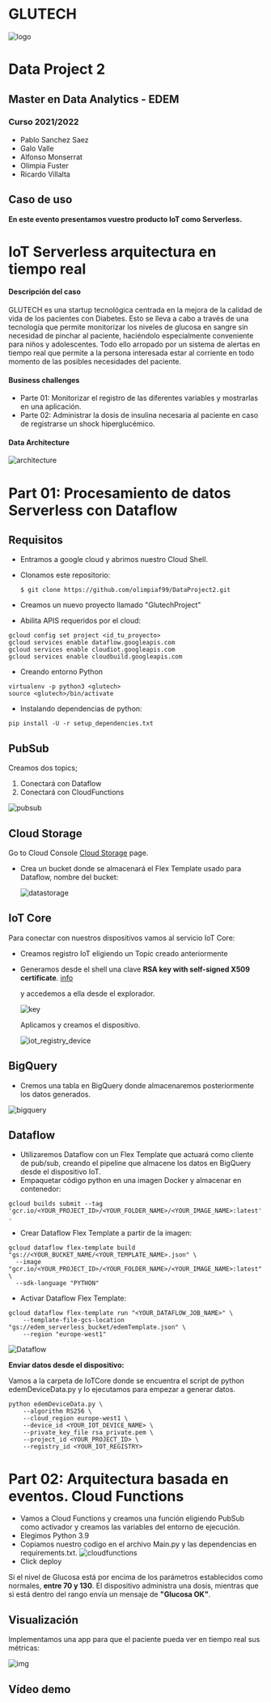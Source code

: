 # GLUTECH
![logo](https://github.com/RicardoVRR/DataProject2./blob/main/DataProject2/Captura%20de%20pantalla%202022-03-08%20a%20las%207.03.43.png?raw=true)

# Data Project 2

## Master en Data Analytics - EDEM
### Curso 2021/2022

- Pablo Sanchez Saez
- Galo Valle
- Alfonso Monserrat
- Olimpia Fuster
- Ricardo Villalta


## Caso de uso

**En este evento presentamos vuestro producto IoT como Serverless.**

# IoT Serverless arquitectura en tiempo real

#### Descripción del caso

GLUTECH es una startup tecnológica centrada en la mejora de la calidad de vida de los pacientes con Diabetes. Esto se lleva a cabo a través de una tecnología que permite  monitorizar los niveles de glucosa en sangre sin necesidad de pinchar al paciente, haciéndolo especialmente conveniente para niños y adolescentes. Todo ello arropado por un sistema de alertas en tiempo real que permite a la persona interesada estar al corriente en todo momento de las posibles necesidades del paciente.

#### Business challenges

- Parte 01: Monitorizar el registro de las diferentes variables y mostrarlas en una aplicación.
- Parte 02: Administrar la dosis de insulina necesaria al paciente en caso de registrarse un shock hiperglucémico.

#### Data Architecture

![architecture](https://github.com/RicardoVRR/DataProject2./blob/main/DataProject2/Sin%20ti%CC%81tulo.svg)

# Part 01: Procesamiento de datos Serverless con Dataflow

## Requisitos

- Entramos a google cloud y abrimos nuestro Cloud Shell.

- Clonamos este repositorio:

  ```
  $ git clone https://github.com/olimpiaf99/DataProject2.git
  ```

- Creamos un nuevo proyecto llamado "GlutechProject"

- Abilita APIS requeridos por el cloud:

```
gcloud config set project <id_tu_proyecto>
gcloud services enable dataflow.googleapis.com
gcloud services enable cloudiot.googleapis.com
gcloud services enable cloudbuild.googleapis.com
```

- Creando entorno Python

```
virtualenv -p python3 <glutech>
source <glutech>/bin/activate
```

- Instalando dependencias de python:

```
pip install -U -r setup_dependencies.txt
```

## PubSub

Creamos dos topics;

1. Conectará con Dataflow 
2. Conectará con CloudFunctions  

![pubsub](https://github.com/RicardoVRR/DataProject2./blob/main/DataProject2/pubsub%20topics.png)

## Cloud Storage

Go to Cloud Console [Cloud Storage](https://console.cloud.google.com/storage) page.

- Crea un bucket donde se almacenará el Flex Template usado para Dataflow, nombre del bucket: <edem-serverless-bucket10>

  ![datastorage](https://github.com/RicardoVRR/DataProject2./blob/main/DataProject2/datastorage.png?raw=true)

  

## IoT Core

Para conectar con nuestros dispositivos vamos al servicio IoT Core:

- Creamos registro IoT  eligiendo un Topic creado anteriormente

- Generamos desde el shell una clave **RSA key with self-signed X509 certificate**.  [info](https://cloud.google.com/iot/docs/how-tos/credentials/keys#generating_an_rsa_key)

  y accedemos a ella desde el explorador.

  ![key](https://github.com/RicardoVRR/DataProject2./blob/main/DataProject2/Captura%20de%20pantalla%202022-03-06%20a%20las%2020.25.40%20(2).png?raw=true)

  

  Aplicamos y creamos el dispositivo.

  ![iot_registry_device](https://github.com/RicardoVRR/DataProject2./blob/main/DataProject2/iot_registry_device.png?raw=true)

## BigQuery

- Cremos una tabla en BigQuery donde almacenaremos posteriormente los datos generados.

![bigquery](https://github.com/RicardoVRR/DataProject2./blob/main/DataProject2/bigquery.png)



## Dataflow

- Utilizaremos Dataflow con un Flex Template que actuará como cliente de pub/sub, creando el pipeline que almacene los datos en BigQuery desde el dispositivo IoT.
- Empaquetar código python en una imagen Docker y almacenar en contenedor:

```
gcloud builds submit --tag 'gcr.io/<YOUR_PROJECT_ID>/<YOUR_FOLDER_NAME>/<YOUR_IMAGE_NAME>:latest' .
```

- Crear Dataflow Flex Template a partir de la imagen:

```
gcloud dataflow flex-template build "gs://<YOUR_BUCKET_NAME/<YOUR_TEMPLATE_NAME>.json" \
  --image "gcr.io/<YOUR_PROJECT_ID>/<YOUR_FOLDER_NAME>/<YOUR_IMAGE_NAME>:latest" \
  --sdk-language "PYTHON"  
```

- Activar Dataflow Flex Template:

```
gcloud dataflow flex-template run "<YOUR_DATAFLOW_JOB_NAME>" \
    --template-file-gcs-location "gs://edem_serverless_bucket/edemTemplate.json" \
    --region "europe-west1"
```



![Dataflow](https://github.com/RicardoVRR/DataProject2./blob/main/DataProject2/Dataflow.jpeg)



**Enviar datos desde el dispositivo:**

Vamos a la carpeta de IoTCore donde se encuentra el script de python edemDeviceData.py y lo ejecutamos para empezar a generar datos.

```
python edemDeviceData.py \
    --algorithm RS256 \
    --cloud_region europe-west1 \
    --device_id <YOUR_IOT_DEVICE_NAME> \
    --private_key_file rsa_private.pem \
    --project_id <YOUR_PROJECT_ID> \
    --registry_id <YOUR_IOT_REGISTRY>
```




# Part 02: Arquitectura basada en eventos. Cloud Functions

- Vamos a Cloud Functions y creamos una función eligiendo PubSub como activador y creamos las variables del entorno de ejecución.
- Elegimos Python 3.9
- Copiamos nuestro codigo en el archivo Main.py y las dependencias en requirements.txt.
  ![cloudfunctions](https://github.com/RicardoVRR/DataProject2./blob/main/DataProject2/CloudFunctions.png)
- Click deploy
  
Si el nivel de Glucosa está por encima de los parámetros establecidos como normales, **entre 70 y 130**. El dispositivo administra una dosis, mientras que si está dentro del rango envía un mensaje de **"Glucosa OK"**.


## Visualización

Implementamos una app para que el paciente pueda ver en tiempo real sus métricas:
  
  ![img](https://github.com/RicardoVRR/DataProject2./blob/main/DataProject2/app.jpeg)



## Vídeo demo

